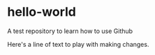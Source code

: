 # hello-world
A test repository to learn how to use Github

Here's a line of text to play with making changes.

